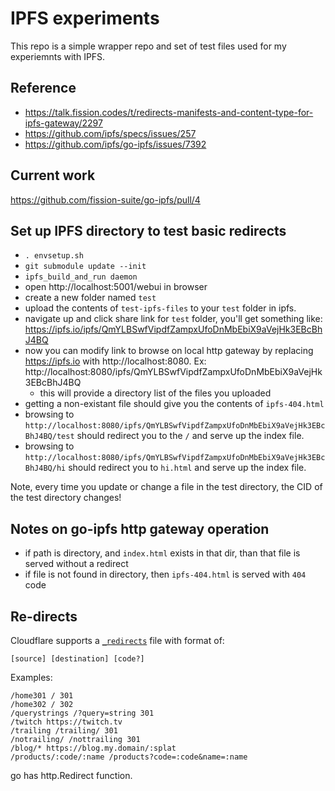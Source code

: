 # IPFS experiments

This repo is a simple wrapper repo and set of test files used for my experiemnts
with IPFS.

## Reference

- https://talk.fission.codes/t/redirects-manifests-and-content-type-for-ipfs-gateway/2297
- https://github.com/ipfs/specs/issues/257
- https://github.com/ipfs/go-ipfs/issues/7392

## Current work

https://github.com/fission-suite/go-ipfs/pull/4

## Set up IPFS directory to test basic redirects

- `. envsetup.sh`
- `git submodule update --init`
- `ipfs_build_and_run daemon`
- open http://localhost:5001/webui in browser
- create a new folder named `test`
- upload the contents of `test-ipfs-files` to your `test` folder in ipfs.
- navigate up and click share link for `test` folder, you'll get something like:
  https://ipfs.io/ipfs/QmYLBSwfVipdfZampxUfoDnMbEbiX9aVejHk3EBcBhJ4BQ
- now you can modify link to browse on local http gateway by replacing
  https://ipfs.io with http://localhost:8080. Ex:
  http://localhost:8080/ipfs/QmYLBSwfVipdfZampxUfoDnMbEbiX9aVejHk3EBcBhJ4BQ
  - this will provide a directory list of the files you uploaded
- getting a non-existant file should give you the contents of `ipfs-404.html`
- browsing to
  `http://localhost:8080/ipfs/QmYLBSwfVipdfZampxUfoDnMbEbiX9aVejHk3EBcBhJ4BQ/test`
  should redirect you to the `/` and serve up the index file.
- browsing to
  `http://localhost:8080/ipfs/QmYLBSwfVipdfZampxUfoDnMbEbiX9aVejHk3EBcBhJ4BQ/hi`
  should redirect you to `hi.html` and serve up the index file.

Note, every time you update or change a file in the test directory, the CID of
the test directory changes!

## Notes on go-ipfs http gateway operation

- if path is directory, and `index.html` exists in that dir, than that file is
  served without a redirect
- if file is not found in directory, then `ipfs-404.html` is served with `404`
  code

## Re-directs

Cloudflare supports a
[`_redirects`](https://developers.cloudflare.com/pages/platform/redirects) file
with format of:

`[source] [destination] [code?]`

Examples:

```
/home301 / 301
/home302 / 302
/querystrings /?query=string 301
/twitch https://twitch.tv
/trailing /trailing/ 301
/notrailing/ /nottrailing 301
/blog/* https://blog.my.domain/:splat
/products/:code/:name /products?code=:code&name=:name
```

go has http.Redirect function.
